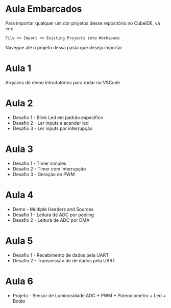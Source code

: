 # Aula Embarcados

Para importar qualquer um dor projetos desse repositório no CubeIDE, vá em:

```
File >> Import >> Existing Projects into Workspace
```
Navegue até o projeto dessa pasta que deseja importar

# Aula 1
Arquivos de demo introdutórios para rodar no VSCode

# Aula 2
* Desafio 1 - Blink Led em padrão específico
* Desafio 2 - Ler inputs e acender led
* Desafio 3 - Ler inputs por interrupção

# Aula 3
* Desafio 1 - Timer simples
* Desafio 2 - Timer com Interrupção
* Desafio 3 - Geração de PWM

# Aula 4
* Demo - Multiple Headers and Sources
* Desafio 1 - Leitura de ADC por pooling
* Desafio 2 - Leitura de ADC por DMA

# Aula 5
* Desafio 1 - Recebimento de dados pela UART
* Desafio 2 - Transmissão de de dados pela UART

# Aula 6
* Projeto - Sensor de Luminosidade ADC + PWM + Potenciometro + Led + Botão
